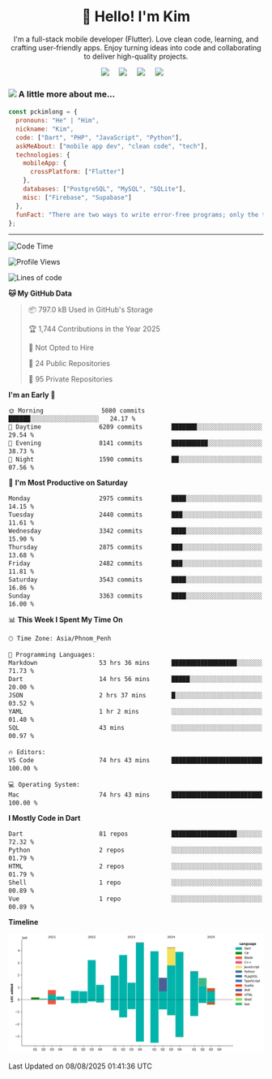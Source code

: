<h1 align="center">👋 Hello! I'm Kim</h1>

<p align="center">
   I'm a full-stack mobile developer (Flutter). Love clean code, learning, and crafting user-friendly apps. Enjoy turning ideas into code and collaborating to deliver high-quality projects.
</p>

<p align="center">
  <a href="mailto:pochkimlong88@gmail.com"><img src="https://img.shields.io/badge/gmail-%23D14836.svg?&style=for-the-badge&logo=gmail&logoColor=white" /></a>&nbsp;&nbsp;&nbsp;&nbsp;
  <a href="https://t.me/pochkimlong/"><img src="https://img.shields.io/badge/telegram-%230077B5.svg?&style=for-the-badge&logo=telegram&logoColor=white" /></a>&nbsp;&nbsp;&nbsp;&nbsp;
  <a href="https://www.youtube.com/@PochKimlong/"><img src="https://img.shields.io/badge/youtube-%23dc2743.svg?&style=for-the-badge&logo=youtube&logoColor=white" /></a>&nbsp;&nbsp;&nbsp;&nbsp;
  <a href="https://www.tiktok.com/@pckimlong/"><img src="https://img.shields.io/badge/tiktok-%23000000.svg?&style=for-the-badge&logo=tiktok&logoColor=white" /></a>&nbsp;&nbsp;&nbsp;&nbsp;
</p>

### <img src="https://media.giphy.com/media/VgCDAzcKvsR6OM0uWg/giphy.gif" width="50"> A little more about me...  

```javascript
const pckimlong = {
  pronouns: "He" | "Him",
  nickname: "Kim",
  code: ["Dart", "PHP", "JavaScript", "Python"],
  askMeAbout: ["mobile app dev", "clean code", "tech"],
  technologies: {
    mobileApp: {
      crossPlatform: ["Flutter"]
    },
    databases: ["PostgreSQL", "MySQL", "SQLite"],
    misc: ["Firebase", "Supabase"]
  },
  funFact: "There are two ways to write error-free programs; only the third one works."
};
```
---

<!--START_SECTION:waka-->
![Code Time](http://img.shields.io/badge/Code%20Time-1%2C730%20hrs%2052%20mins-blue)

![Profile Views](http://img.shields.io/badge/Profile%20Views-1-blue)

![Lines of code](https://img.shields.io/badge/From%20Hello%20World%20I%27ve%20Written-37.4%20million%20lines%20of%20code-blue)

**🐱 My GitHub Data** 

> 📦 797.0 kB Used in GitHub's Storage 
 > 
> 🏆 1,744 Contributions in the Year 2025
 > 
> 🚫 Not Opted to Hire
 > 
> 📜 24 Public Repositories 
 > 
> 🔑 95 Private Repositories 
 > 
**I'm an Early 🐤** 

```text
🌞 Morning                5080 commits        ██████░░░░░░░░░░░░░░░░░░░   24.17 % 
🌆 Daytime                6209 commits        ███████░░░░░░░░░░░░░░░░░░   29.54 % 
🌃 Evening                8141 commits        ██████████░░░░░░░░░░░░░░░   38.73 % 
🌙 Night                  1590 commits        ██░░░░░░░░░░░░░░░░░░░░░░░   07.56 % 
```
📅 **I'm Most Productive on Saturday** 

```text
Monday                   2975 commits        ████░░░░░░░░░░░░░░░░░░░░░   14.15 % 
Tuesday                  2440 commits        ███░░░░░░░░░░░░░░░░░░░░░░   11.61 % 
Wednesday                3342 commits        ████░░░░░░░░░░░░░░░░░░░░░   15.90 % 
Thursday                 2875 commits        ███░░░░░░░░░░░░░░░░░░░░░░   13.68 % 
Friday                   2482 commits        ███░░░░░░░░░░░░░░░░░░░░░░   11.81 % 
Saturday                 3543 commits        ████░░░░░░░░░░░░░░░░░░░░░   16.86 % 
Sunday                   3363 commits        ████░░░░░░░░░░░░░░░░░░░░░   16.00 % 
```


📊 **This Week I Spent My Time On** 

```text
🕑︎ Time Zone: Asia/Phnom_Penh

💬 Programming Languages: 
Markdown                 53 hrs 36 mins      ██████████████████░░░░░░░   71.73 % 
Dart                     14 hrs 56 mins      █████░░░░░░░░░░░░░░░░░░░░   20.00 % 
JSON                     2 hrs 37 mins       █░░░░░░░░░░░░░░░░░░░░░░░░   03.52 % 
YAML                     1 hr 2 mins         ░░░░░░░░░░░░░░░░░░░░░░░░░   01.40 % 
SQL                      43 mins             ░░░░░░░░░░░░░░░░░░░░░░░░░   00.97 % 

🔥 Editors: 
VS Code                  74 hrs 43 mins      █████████████████████████   100.00 % 

💻 Operating System: 
Mac                      74 hrs 43 mins      █████████████████████████   100.00 % 
```

**I Mostly Code in Dart** 

```text
Dart                     81 repos            ██████████████████░░░░░░░   72.32 % 
Python                   2 repos             ░░░░░░░░░░░░░░░░░░░░░░░░░   01.79 % 
HTML                     2 repos             ░░░░░░░░░░░░░░░░░░░░░░░░░   01.79 % 
Shell                    1 repo              ░░░░░░░░░░░░░░░░░░░░░░░░░   00.89 % 
Vue                      1 repo              ░░░░░░░░░░░░░░░░░░░░░░░░░   00.89 % 
```



**Timeline**

![Lines of Code chart](https://raw.githubusercontent.com/pckimlong/pckimlong/main/assets/bar_graph.png)


 Last Updated on 08/08/2025 01:41:36 UTC
<!--END_SECTION:waka-->

<!---
PochKimlong/PochKimlong is a ✨ special ✨ repository because its `README.md` (this file) appears on your GitHub profile.
You can click the Preview link to take a look at your changes.
--->
